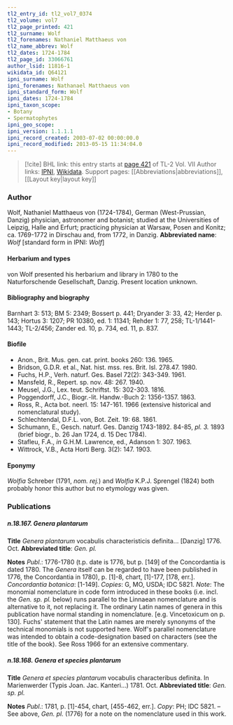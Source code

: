 ```yaml
---
tl2_entry_id: tl2_vol7_0374
tl2_volume: vol7
tl2_page_printed: 421
tl2_surname: Wolf
tl2_forenames: Nathaniel Matthaeus von
tl2_name_abbrev: Wolf
tl2_dates: 1724-1784
tl2_page_id: 33066761
author_lsid: 11816-1
wikidata_id: Q64121
ipni_surname: Wolf
ipni_forenames: Nathanael Matthaeus von
ipni_standard_form: Wolf
ipni_dates: 1724-1784
ipni_taxon_scope: 
- Botany
- Spermatophytes
ipni_geo_scope: 
ipni_version: 1.1.1.1
ipni_record_created: 2003-07-02 00:00:00.0
ipni_record_modified: 2013-05-15 11:34:04.0
---
```


> [!cite] BHL link: this entry starts at [page 421](https://www.biodiversitylibrary.org/page/33066761) of TL-2 Vol. VII
> Author links: [IPNI](https://www.ipni.org/a/11816-1), [Wikidata](https://www.wikidata.org/wiki/Q64121). Support pages: [[Abbreviations|abbreviations]], [[Layout key|layout key]]

### Author

Wolf, Nathaniel Matthaeus von (1724-1784), German (West-Prussian, Danzig) physician, astronomer and botanist; studied at the Universities of Leipzig, Halle and Erfurt; practicing physician at Warsaw, Posen and Konitz; ca. 1769-1772 in Dirschau and, from 1772, in Danzig. 
**Abbreviated name**: *Wolf* \[standard form in IPNI: *Wolf*\]

#### Herbarium and types

von Wolf presented his herbarium and library in 1780 to the Naturforschende Gesellschaft, Danzig. Present location unknown.

#### Bibliography and biography

Barnhart 3: 513; BM 5: 2349; Bossert p. 441; Dryander 3: 33, 42; Herder p. 143; Hortus 3: 1207; PR 10380, ed. 1: 11341; Rehder 1: 77, 258; TL-1/1441-1443; TL-2/456; Zander ed. 10, p. 734, ed. 11, p. 837.

#### Biofile

- Anon., Brit. Mus. gen. cat. print. books 260: 136. 1965.
- Bridson, G.D.R. et al., Nat. hist. mss. res. Brit. Isl. 278.47. 1980.
- Fuchs, H.P., Verh. naturf. Ges. Basel 72(2): 343-349. 1961.
- Mansfeld, R., Repert. sp. nov. 48: 267. 1940.
- Meusel, J.G., Lex. teut. Schriftst. 15: 302-303. 1816.
- Poggendorff, J.C., Biogr.-lit. Handw.-Buch 2: 1356-1357. 1863.
- Ross, R., Acta bot. neerl. 15: 147-161. 1966 (extensive historical and nomenclatural study).
- Schlechtendal, D.F.L. von, Bot. Zeit. 19: 68. 1861.
- Schumann, E., Gesch. naturf. Ges. Danzig 1743-1892. 84-85, *pl. 3.* 1893 (brief biogr., b. 26 Jan 1724, d. 15 Dec 1784).
- Stafleu, F.A., *in* G.H.M. Lawrence, ed., Adanson 1: 307. 1963.
- Wittrock, V.B., Acta Horti Berg. 3(2): 147. 1903.

#### Eponymy

*Wolfia* Schreber (1791, *nom. rej.*) and *Wolfia* K.P.J. Sprengel (1824) both probably honor this author but no etymology was given.

### Publications

##### n.18.167. Genera plantarum

**Title**
*Genera plantarum* vocabulis characteristicis definita... \[Danzig\] 1776. Oct.
**Abbreviated title**: *Gen. pl.*

**Notes**
*Publ*.: 1776-1780 (t.p. date is 1776, but p. \[149\] of the Concordantia is dated 1780. The *Genera* itself can be regarded to have been published in 1776, the Concordantia in 1780), p. \[1\]-8, chart, \[1\]-177, \[178, err.\]. *Concordantia botanica*: \[1-149\]. *Copies*: G, MO, USDA; IDC 5821.
*Note*: The monomial nomenclature in code form introduced in these books (i.e. incl. the *Gen. sp. pl.* below) runs parallel to the Linnaean nomenclature and is alternative to it, not replacing it. The ordinary Latin names of genera in this publication have normal standing in nomenclature. \[e.g. Vincetoxicum on p. 130\]. Fuchs' statement that the Latin names are merely synonyms of the technical monomials is not supported here. Wolf's parallel nomenclature was intended to obtain a code-designation based on characters (see the title of the book). See Ross 1966 for an extensive commentary.

##### n.18.168. Genera et species plantarum

**Title**
*Genera et species plantarum* vocabulis characteribus definita. In Marienwerder (Typis Joan. Jac. Kanteri...) 1781. Oct.
**Abbreviated title**: *Gen. sp. pl.*

**Notes**
*Publ*.: 1781, p. \[1\]-454, chart, \[455-462, err.\]. *Copy*: PH; IDC 5821. – See above, *Gen. pl.* (1776) for a note on the nomenclature used in this work.

